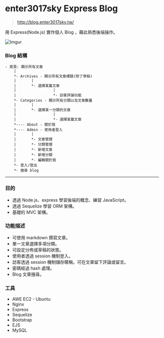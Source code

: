 # enter3017sky Express Blog

> http://blog.enter3017sky.tw/

用 Express(Node.js) 實作個人 Blog ，藉此熟悉後端操作。

![Imgur](https://i.imgur.com/2K6nDsF.gif)

### Blog 結構

```
- 首頁: 顯示所有文章
    |
    *- Archives - 顯示所有文章標題(除了草稿)
    |       |
    |       *- 選擇某篇文章
    |                 |
    |                 *- 訪客評論功能
    *- Categories - 顯示所有分類以及文章數量
    |       |
    |       *- 選擇某一分類的文章
    |                 |
    |                 *- 選擇某篇文章
    *---- About - 關於我
    *---- Admin - 使用者登入
    |       |
    |       *- 文章管理
    |       *- 分類管理
    |       *- 新增文章
    |       *- 新增分類
    |       *- 編輯關於我
    *- 登入/登出
    *- 搜尋 blog
```

---

### 目的

- 透過 Node.js、express 學習後端的概念、練習 JavaScript。
- 透過 Sequelize 學習 ORM 架構。
- 基礎的 MVC 架構。

### 功能描述

- 可使用 markdown 撰寫文章。
- 單一文章選擇多項分類。
- 可設定分佈或草稿的狀態。
- 使用者透過 session 機制登入。
- 訪客透過 session 機制儲存暱稱，可在文章留下評論或留言。
- 密碼經過 hash 處理。
- Blog 文章搜尋。

### 工具

- AWE EC2 - Ubuntu
- Nginx
- Express
- Sequelize
- Bootstrap
- EJS
- MySQL
